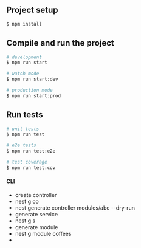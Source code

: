 
## Project setup

```bash
$ npm install
```

## Compile and run the project

```bash
# development
$ npm run start

# watch mode
$ npm run start:dev

# production mode
$ npm run start:prod
```

## Run tests

```bash
# unit tests
$ npm run test

# e2e tests
$ npm run test:e2e

# test coverage
$ npm run test:cov
```


#### CLI
- create controller
 - nest g co
 - nest generate controller modules/abc --dry-run
- generate service
 - nest g s
- generate module
 - nest g module coffees
- 